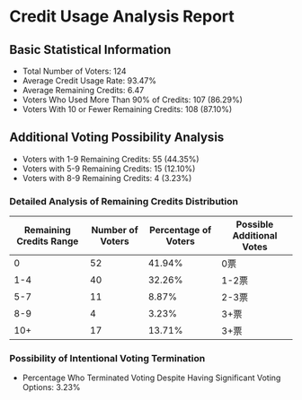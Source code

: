 # Credit Usage Analysis Report

## Basic Statistical Information

- Total Number of Voters: 124
- Average Credit Usage Rate: 93.47%
- Average Remaining Credits: 6.47
- Voters Who Used More Than 90% of Credits: 107 (86.29%)
- Voters With 10 or Fewer Remaining Credits: 108 (87.10%)

## Additional Voting Possibility Analysis

- Voters with 1-9 Remaining Credits: 55 (44.35%)
- Voters with 5-9 Remaining Credits: 15 (12.10%)
- Voters with 8-9 Remaining Credits: 4 (3.23%)

### Detailed Analysis of Remaining Credits Distribution

| Remaining Credits Range | Number of Voters | Percentage of Voters | Possible Additional Votes |
| --- | --- | --- | --- |
| 0 | 52 | 41.94% | 0票 |
| 1-4 | 40 | 32.26% | 1-2票 |
| 5-7 | 11 | 8.87% | 2-3票 |
| 8-9 | 4 | 3.23% | 3+票 |
| 10+ | 17 | 13.71% | 3+票 |

### Possibility of Intentional Voting Termination

- Percentage Who Terminated Voting Despite Having Significant Voting Options: 3.23%
